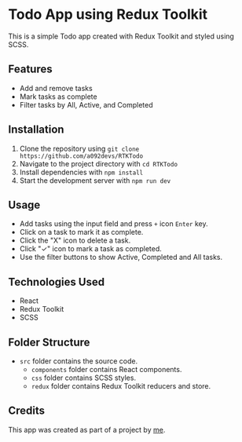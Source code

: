 # Todo App using Redux Toolkit

This is a simple Todo app created with Redux Toolkit and styled using SCSS.

## Features

-   Add and remove tasks
-   Mark tasks as complete
-   Filter tasks by All, Active, and Completed

## Installation

1. Clone the repository using `git clone https://github.com/a092devs/RTKTodo`
2. Navigate to the project directory with `cd RTKTodo`
3. Install dependencies with `npm install`
4. Start the development server with `npm run dev`

## Usage

-   Add tasks using the input field and press `+` icon `Enter` key.
-   Click on a task to mark it as complete.
-   Click the "X" icon to delete a task.
-   Click "✓" icon to mark a task as completed.
-   Use the filter buttons to show Active, Completed and All tasks.

## Technologies Used

-   React
-   Redux Toolkit
-   SCSS

## Folder Structure

-   `src` folder contains the source code.
    -   `components` folder contains React components.
    -   `css` folder contains SCSS styles.
    -   `redux` folder contains Redux Toolkit reducers and store.

## Credits

This app was created as part of a project by [me](https://github.com/a092devs).
